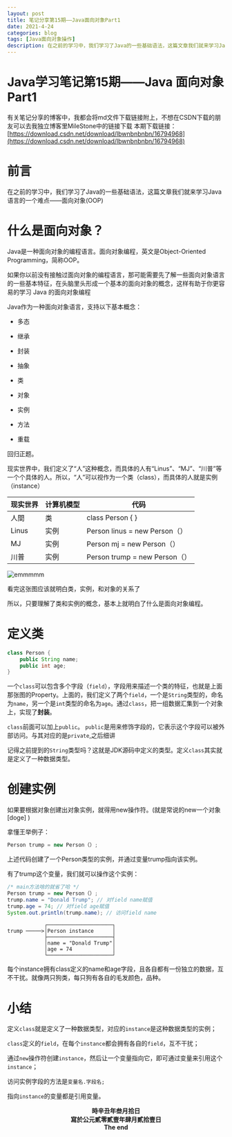 ```yaml
---
layout: post
title: 笔记分享第15期——Java面向对象Part1
date: 2021-4-24
categories: blog
tags: [Java面向对象操作]
description: 在之前的学习中，我们学习了Java的一些基础语法，这篇文章我们就来学习Java语言的一个难点——面向对象(OOP)
---
```

# Java学习笔记第15期——Java 面向对象 Part1
有关笔记分享的博客中，我都会将md文件下载链接附上，不想在CSDN下载的朋友可以去我独立博客里MileStone中的链接下载
本期下载链接：[https://download.csdn.net/download/lbwnbnbnbn/16794968](https://download.csdn.net/download/lbwnbnbnbn/16794968)

# 前言

在之前的学习中，我们学习了Java的一些基础语法，这篇文章我们就来学习Java语言的一个难点——面向对象(OOP)

# 什么是面向对象？

Java是一种面向对象的编程语言。面向对象编程，英文是Object-Oriented Programming，简称OOP。

如果你以前没有接触过面向对象的编程语言，那可能需要先了解一些面向对象语言的一些基本特征，在头脑里头形成一个基本的面向对象的概念，这样有助于你更容易的学习 Java 的面向对象编程

Java作为一种面向对象语言，支持以下基本概念：

- 多态

- 继承

- 封装

- 抽象

- 类

- 对象

- 实例

- 方法

- 重载

回归正题。

现实世界中，我们定义了“人”这种概念，而具体的人有“Linus”、“MJ”、“川普”等一个个具体的人。所以，“人”可以视作为一个类（class），而具体的人就是实例（instance）

| 现实世界 | 计算机模型 | 代码                          |
| -------- | ---------- | ----------------------------- |
| 人間     | 类         | class Person { }              |
| Linus    | 实例       | Person linus = new Person（） |
| MJ       | 实例       | Person mj = new Person（）    |
| 川普     | 实例       | Person trump = new Person（） |

![emmmmm](https://img-blog.csdnimg.cn/20210421175643534.png?x-oss-process=image/watermark,type_ZmFuZ3poZW5naGVpdGk,shadow_10,text_aHR0cHM6Ly9ibG9nLmNzZG4ubmV0L2xid25ibmJuYm4=,size_16,color_FFFFFF,t_70#pic_center)


看完这张图应该就明白类，实例，和对象的关系了

所以，只要理解了类和实例的概念，基本上就明白了什么是面向对象编程。

# 定义类

 ```java
 class Person {
     public String name;
     public int age;
 }
 ```


一个`class`可以包含多个字段（`field`），字段用来描述一个类的特征，也就是上面那张图的Property。上面的，我们定义了两个`field`，一个是`String`类型的，命名为`name`，另一个是`int`类型的命名为`age`。通过`class`，把一组数据汇集到一个对象上，实现了**封装**。

`class`前面可以加上`public`。 `public`是用来修饰字段的，它表示这个字段可以被外部访问。与其对应的是`private`,之后细讲

记得之前提到的`String`类型吗？这就是JDK源码中定义的类型。定义`class`其实就是定义了一种数据类型。

# 创建实例

如果要根据对象创建出对象实例，就得用new操作符。(就是常说的new一个对象[doge] )

拿懂王举例子：

 ```Java
 Person trump = new Person（）;
 ```


上述代码创建了一个Person类型的实例，并通过变量trump指向该实例。

有了trump这个变量，我们就可以操作这个实例：

 ```java
 /* main方法啥的就省了哈 */
 Person trump = new Person（）;
 trump.name = "Donald Trump"; // 对field name赋值
 trump.age = 74; // 对field age赋值
 System.out.println(trump.name); // 访问field name
 
 ```


 ```纯文本
             ┌─────────────────────┐
 trump ─────>│Person instance      │
             ├─────────────────────┤
             │name = "Donald Trump"│
             │age = 74             │
             └─────────────────────┘
 
 ```


每个instance拥有class定义的name和age字段，且各自都有一份独立的数据，互不干扰。就像两只狗类，每只狗有各自的毛发颜色，品种。

# 小结

定义`class`就是定义了一种数据类型，对应的`instance`是这种数据类型的实例；

`class`定义的`field`，在每个`instance`都会拥有各自的`field`，互不干扰；

通过`new`操作符创建`instance`，然后让一个变量指向它，即可通过变量来引用这个`instance`；

访问实例字段的方法是`变量名.字段名;`

指向`instance`的变量都是引用变量。

<center><b>時辛丑年叁月拾日</center>
<center><b>寫於公元貳零貳壹年肆月貳拾壹日
<center><b>The end
